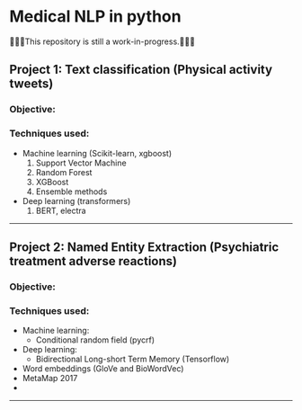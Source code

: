 # Medical NLP in python

🚧👷‍♀️This repository is still a work-in-progress.🚧👷‍♀️

## Project 1: Text classification (Physical activity tweets)

### Objective: 

### Techniques used: 
- Machine learning (Scikit-learn, xgboost) 
     1. Support Vector Machine
     2. Random Forest
     3. XGBoost
     4. Ensemble methods
- Deep learning (transformers)
     1. BERT, electra


---
## Project 2: Named Entity Extraction (Psychiatric treatment adverse reactions)

### Objective: 

### Techniques used: 
- Machine learning: 
     - Conditional random field (pycrf)
- Deep learning: 
     - Bidirectional Long-short Term Memory (Tensorflow)
- Word embeddings (GloVe and BioWordVec)
- MetaMap 2017
- 

---
